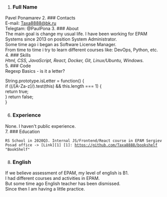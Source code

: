 1. ### Full Name  
 Pavel Ponamarev
2. ### Contacts  
 E-mail: Taxa8888@bk.ru  
 Telegtam: @PaulPona
3. ### About  
 The main goal is change my usual life. I have been working for EPAM Systems since 2013 on position System Administrator.  
Some time ago i began as Software License Manager.  
From time to time i try to learn different courses like: DevOps, Python, etc.  
4. ### Skills  
 *Html, CSS, JavaScript, React, Docker, Git, Linux/Ubuntu, Windows.*  
5. ### Code  
 Regexp Basics - is it a letter?  

  String.prototype.isLetter = function() {  
    if ((/[A-Za-z]/).test(this) && this.length === 1) {  
      return true;  
    } return false;  
  }  

6. ### Experience  
 None. I haven't public experience.  
7. ### Education
<code>  
 RS School in 2020Q3. Internal JS/Frontend/React course in EPAM Sergiev Posad office -> [Link][1]
[1]: https://github.com/Taxa8888/bookshelf    "BookShelf"
</code>

8. ### English  
 If we believe assessment of EPAM, my level of english is B1.  
I had different courses and activities in EPAM.  
But some time ago English teacher has been dismissed.  
Since then I am having a little practice.

